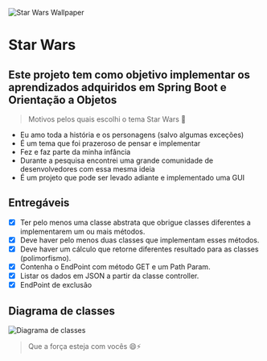 ![Star Wars Wallpaper](https://i5.walmartimages.com/dfw/4ff9c6c9-b89d/k2-_ef8e5daa-006f-41f6-8ec9-f076bd7db9f3.v1.jpg?odnWidth=1360&odnHeight=410&odnBg=ffffff)

# Star Wars
## Este projeto tem como objetivo implementar os aprendizados adquiridos em Spring Boot e Orientação a Objetos

> Motivos pelos quais escolhi o tema Star Wars 🔎
 
* Eu amo toda a história e os personagens (salvo algumas exceções)
* É um tema que foi prazeroso de pensar e implementar
* Fez e faz parte da minha infância
* Durante a pesquisa encontrei uma grande comunidade de desenvolvedores com essa mesma ideia
* É um projeto que pode ser levado adiante e implementado uma GUI

## Entregáveis

- [x] Ter pelo menos uma classe abstrata que obrigue classes diferentes a implementarem um ou mais métodos.
- [x] Deve haver pelo menos duas classes que implementam esses métodos.
- [x] Deve haver um cálculo que retorne diferentes resultado para as classes (polimorfismo).
- [x] Contenha o EndPoint com método GET e um Path Param.
- [x] Listar os dados em JSON a partir da classe controller.
- [x] EndPoint de exclusão

## Diagrama de classes
![Diagrama de classes]()

> Que a força esteja com vocês 😄⚡
